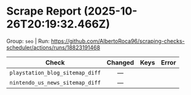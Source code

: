 # Scrape Report (2025-10-26T20:19:32.466Z)

Group: `seo`  |  Run: https://github.com/AlbertoRoca96/scraping-checks-scheduler/actions/runs/18823191468

| Check | Changed | Keys | Error |
|---|:---:|:--|:--|
| `playstation_blog_sitemap_diff` | — |  |  |
| `nintendo_us_news_sitemap_diff` | — |  |  |
